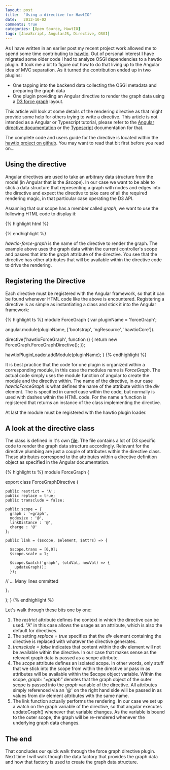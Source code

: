 ```yaml
---
layout: post
title:  "Using a directive for HawtIO"
date:   2013-10-02
comments: true
categories: [Open Source, HawtIO]
tags: [JavaScript, AngularJS, Directive, OSGI]
---
```

As I have written in an earlier post my recent project work allowed me to spend some time contributing to [hawtio](http://hawt.io). Out of personal interest I have migrated some older code I had to analyze OSGI dependencies to a hawtio plugin. It took me a bit to figure out how to do that living up to the Angular idea of MVC separation. As it turned the contribution ended up in two plugins:

* One tapping into the backend data collecting the OSGi metadata and preparing the graph data
* One plugin providing an Angular directive to render the graph data using a [D3 force graph](http://bl.ocks.org/mbostock/4062045) layout.

This article will look at some details of the rendering directive as that might provide some help for others trying to write a directive. This article is not intended as a Angular or Typescript tutorial, please refer to the [Angular directive documentation](http://docs.angularjs.org/guide/directive) or the [Typescript](http://www.typescriptlang.org/) documentation for that.

The complete code and users guide for the directive is located within the [hawtio project on github](https://github.com/hawtio/hawtio/tree/master/hawtio-web/src/main/webapp/app/forcegraph). You may want to read that bit first before you read on...

## Using the directive

Angular directives are used to take an arbitrary data structure from the model (in Angular that is the _$scope_).  In our case we want to be able to stick a data structure that representing a graph with nodes and edges into the directive and expect the directive to take care of all the required rendering magic, in that particular case operating the D3 API.

Assuming that our scope has a member called _graph_, we want to use the following HTML code to display it:

{% highlight html %}
<div hawtio-force-graph
  graph="graph"
  link-distance="100"
  charge="-300"
  nodesize="10"
  style="min-height: 800px" />
{% endhighlight %}

_hawtio-force-graph_ is the name of the directive to render the graph. The example above uses the graph data within the current controller's scope and passes that into the _graph_ attribute of the directive. You see that the directive has other attributes that will be available within the directive code to drive the rendering.

## Registering the Directive

Each directive must be registered with the Angular framework, so that it can be found whenever HTML code like the above is encountered. Registering a directive is as simple as instantiating a class and stick it into the Angular framework:

{% highlight ts %}
module ForceGraph {
var pluginName = 'forceGraph';

  angular.module(pluginName, ['bootstrap', 'ngResource', 'hawtioCore']).

  directive('hawtioForceGraph', function () {
    return new ForceGraph.ForceGraphDirective();
  });

  hawtioPluginLoader.addModule(pluginName);
}
{% endhighlight %}

It is best practice that the code for one plugin is organized within a corresponding module, in this case the modules name is _ForceGraph_. The actual code simply uses the module function of angular to create the module and the directive within. The name of the directive, in our case _hawtioForceGraph_ is what defines the name of the attribute within the _div_ element. The is specified in camel case within the code, but normally is used with dashes within the HTML code. For the name a function is registered that returns an instance of  the class implementing the directive.

At last the module must be registered with the hawtio plugin loader.

## A look at the directive class

The class is defined in it's own [file](https://github.com/hawtio/hawtio/blob/master/hawtio-web/src/main/webapp/app/forcegraph/js/forceGraphDirective.ts). The file contains a lot of D3 specific code to render the graph data structure accordingly. Relevant for the directive plumbing are just a couple of attributes within the directive class. These attributes correspond to the attributes within a directive definition object as specified in the Angular documentation.

{% highlight ts %}
module ForceGraph {

  export class ForceGraphDirective {

    public restrict = 'A';
    public replace = true;
    public transclude = false;

    public scope = {
      graph : '=graph',
      nodesize : '@',
      linkDistance : '@',
      charge : '@'
    };

    public link = ($scope, $element, $attrs) => {

      $scope.trans = [0,0];
      $scope.scale = 1;

      $scope.$watch('graph', (oldVal, newVal) => {
        updateGraph();
      });

// ... Many lines ommitted

    };
  };
}
{% endhighlight %}

Let's walk through these bits one by one:

1. The _restrict_ attribute defines the context in which the directive can be used. "A" in this case allows the usage as an attribute, which is also the default for directives.
1. The setting _replace = true_ specifies that the _div_ element containing the directive is replaced with whatever the directive generates.
1. _transclude = false_ indicates that content within the div element will not be available within the directive. In our case that makes sense as the relevant graph data is passed as a scope attribute.
1. The _scope_ attribute defines an isolated scope. In other words, only stuff that we stick into the scope from within the directive or pass in as attributes will be available within the $scope object variable. Within the scope, _graph: "=graph"_ denotes that the graph object of the outer scope is passed into the _graph_ variable of the directive. All attributes simply referenced via an '@' on the right hand side will be passed in as values from div element attributes with the same name.
1. The link function actually performs the rendering. In our case we set up a watch on the graph variable of the directive, so that angular executes updateGraph() whenever that variable changes. As the variable is bound to the outer scope, the graph will be re-rendered whenever the underlying graph data changes.

## The end

That concludes our quick walk through the force graph directive plugin. Next time I will walk though the data factory that provides the graph data and how that factory is used to create the graph data structure.





